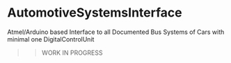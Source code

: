 # AutomotiveSystemsInterface
Atmel/Arduino based Interface to all Documented Bus Systems of Cars with minimal one DigitalControlUnit

>>WORK IN PROGRESS
